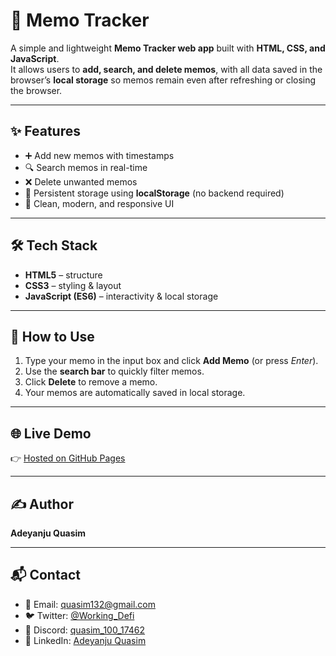 # 📒 Memo Tracker

A simple and lightweight **Memo Tracker web app** built with **HTML, CSS, and JavaScript**.  
It allows users to **add, search, and delete memos**, with all data saved in the browser’s **local storage** so memos remain even after refreshing or closing the browser.

---

## ✨ Features

- ➕ Add new memos with timestamps
- 🔍 Search memos in real-time
- ❌ Delete unwanted memos
- 💾 Persistent storage using **localStorage** (no backend required)
- 🎨 Clean, modern, and responsive UI

---

## 🛠️ Tech Stack

- **HTML5** – structure
- **CSS3** – styling & layout
- **JavaScript (ES6)** – interactivity & local storage

---

## 🚀 How to Use

1. Type your memo in the input box and click **Add Memo** (or press _Enter_).
2. Use the **search bar** to quickly filter memos.
3. Click **Delete** to remove a memo.
4. Your memos are automatically saved in local storage.

---

## 🌐 Live Demo

👉 [Hosted on GitHub Pages](https://quasim-10.github.io/MEMO-TRACKER/)

---

## ✍️ Author

**Adeyanju Quasim**

---

## 📬 Contact

- 📧 Email: [quasim132@gmail.com](mailto:quasim132@gmail.com)
- 🐦 Twitter: [@Working_Defi](https://twitter.com/Working_Defi)
- 💬 Discord: [quasim_100_17462](https://discord.com/users/quasim_100_17462)
- 💼 LinkedIn: [Adeyanju Quasim](https://www.linkedin.com/in/quasim-adeyanju-858753282/)
